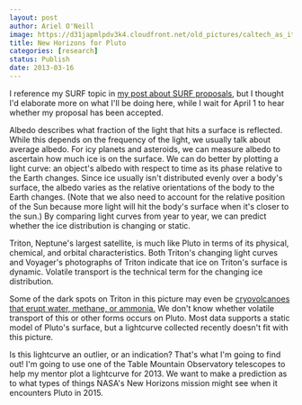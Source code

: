 ```yaml
---
layout: post
author: Ariel O'Neill
image: https://d31japmlpdv3k4.cloudfront.net/old_pictures/caltech_as_it_happens/6a0105349b8251970b017d41b2ec97970c.jpg
title: New Horizons for Pluto
categories: [research]
status: Publish
date: 2013-03-16
---
```



I reference my SURF topic in <a href="https://caltech.typepad.com/caltech_as_it_happens/2013/02/final-surfing-but-not-like-the-beach-boys.html" target="_self">my post about SURF proposals</a>, but I thought I'd elaborate more on what I'll be doing here, while I wait for April 1 to hear whether my proposal has been accepted.

Albedo describes what fraction of the light that hits a surface is reflected. While this depends on the frequency of the light, we usually talk about average albedo. For icy planets and asteroids, we can measure albedo to ascertain how much ice is on the surface. We can do better by plotting a light curve: an object's albedo with respect to time as its phase relative to the Earth changes. Since ice usually isn't distributed evenly over a body's surface, the albedo varies as the relative orientations of the body to the Earth changes. (Note that we also need to account for the relative position of the Sun because more light will hit the body's surface when it's closer to the sun.) By comparing light curves from year to year, we can predict whether the ice distribution is changing or static.

Triton, Neptune's largest satellite, is much like Pluto in terms of its physical, chemical, and orbital characteristics. Both Triton's changing light curves and Voyager's photographs of Triton indicate that ice on Triton's surface is dynamic. Volatile transport is the technical term for the changing ice distribution.

Some of the dark spots on Triton in this picture may even be <a href="https://en.wikipedia.org/wiki/Cryovolcano" target="_self">cryovolcanoes that erupt water, methane, or ammonia.</a> We don't know whether volatile transport of this or other forms occurs on Pluto. Most data supports a static model of Pluto's surface, but a lightcurve collected recently doesn't fit with this picture.

Is this lightcurve an outlier, or an indication? That's what I'm going to find out! I'm going to use one of the Table Mountain Observatory telescopes to help my mentor plot a lightcurve for 2013. We want to make a prediction as to what types of things NASA's New Horizons mission might see when it encounters Pluto in 2015.

